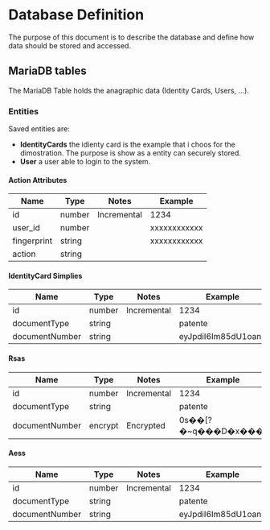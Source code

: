 # Database Definition

The purpose of this document is to describe the database and define how data should be stored and accessed.

## MariaDB tables

The MariaDB Table holds the anagraphic data (Identity Cards, Users, …).

### Entities

Saved entities are:

- **IdentityCards** the idienty card is the example that i choos for the dimostration. The purpose is show as a entity can securely stored.
- **User** a user able to login to the system.



#### Action Attributes <a id="id"></a>

| Name           | Type    | Notes            | Example             |
| -------------- | ------- | ---------------- | ------------------- |
| id             | number  | Incremental      | 1234                |
| user_id        | number  |                  | xxxxxxxxxxxx        |
| fingerprint    | string  |                  | xxxxxxxxxxxx        |
| action         | string  |                  |         |


#### IdentityCard Simplies <a id="id"></a>
| Name           | Type    | Notes            | Example             |
| -------------- | ------- | ---------------- | ------------------- |
| id             | number  | Incremental      | 1234                |
| documentType   | string  |                  | patente             |
| documentNumber | string  |                  | eyJpdiI6Im85dU1oand |



#### Rsas <a id="id"></a>
| Name           | Type    | Notes            | Example             |
| -------------- | ------- | ---------------- | ------------------- |
| id             | number  | Incremental      | 1234                |
| documentType   | string  |                  | patente             |
| documentNumber | encrypt | Encrypted        | 0s��[?�~q���D�x���f |



#### Aess <a id="id"></a>
| Name           | Type    | Notes            | Example             |
| -------------- | ------- | ---------------- | ------------------- |
| id             | number  | Incremental      | 1234                |
| documentType   | string  |                  | patente             |
| documentNumber | string  |                  | eyJpdiI6Im85dU1oand |